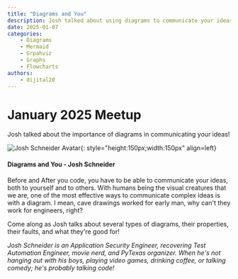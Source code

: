 ```yaml
---
title: "Diagrams and You"
description: Josh talked about using diagrams to communicate your ideas.
date: 2025-01-07
categories:
    - Diagrams
    - Mermaid
    - Grpahviz
    - Graphs
    - Flowcharts
authors:
    - dijital20
---
```


# January 2025 Meetup

Josh talked about the importance of diagrams in communicating your ideas!

<!-- more -->
![Josh Schneider Avatar](https://github.com/dijital20.png){: style="height:150px;width:150px" align=left}

#### Diagrams and You - Josh Schneider

Before and After you code, you have to be able to communicate your ideas, both to yourself and to others. With humans being the visual creatures that we are, one of the most effective ways to communicate complex ideas is with a diagram. I mean, cave drawings worked for early man, why can't they work for engineers, right?

Come along as Josh talks about several types of diagrams, their properties, their faults, and what they're good for!

*Josh Schneider is an Application Security Engineer, recovering Test Automation Engineer, movie nerd, and PyTexas organizer. When he's not hanging out with his boys, playing video games, drinking coffee, or talking comedy; he's probably talking code!*
